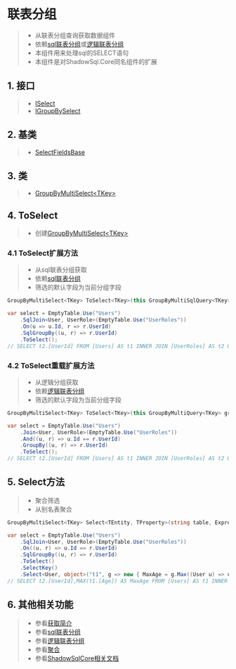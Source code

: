 # 联表分组
>* 从联表分组查询获取数据组件
>* 依赖[sql联表分组](../sqlquery/groupbyjoin.md)或[逻辑联表分组](../query/groupbyjoin.md)
>* 本组件用来处理sql的SELECT语句
>* 本组件是对ShadowSql.Core同名组件的扩展

## 1. 接口
>* [ISelect](xref:ShadowSql.Select.ISelect)
>* [IGroupBySelect](xref:ShadowSql.Expressions.Select.IGroupBySelect)

## 2. 基类
>* [SelectFieldsBase](xref:ShadowSql.SelectFields.SelectFieldsBase)

## 3. 类
>* [GroupByMultiSelect\<TKey\>](xref:ShadowSql.Expressions.Select.GroupByMultiSelect%601)

## 4. ToSelect
>* 创建[GroupByMultiSelect\<TKey\>](xref:ShadowSql.Expressions.Select.GroupByMultiSelect%601)

### 4.1 ToSelect扩展方法
>* 从sql联表分组获取
>* 依赖[sql联表分组](../sqlquery/groupbyjoin.md)
>* 筛选的默认字段为当前分组字段
~~~csharp
GroupByMultiSelect<TKey> ToSelect<TKey>(this GroupByMultiSqlQuery<TKey> groupBy);
~~~
~~~csharp
var select = EmptyTable.Use("Users")
    .SqlJoin<User, UserRole>(EmptyTable.Use("UserRoles"))
    .On(u => u.Id, r => r.UserId)
    .SqlGroupBy((u, r) => r.UserId)
    .ToSelect();
// SELECT t2.[UserId] FROM [Users] AS t1 INNER JOIN [UserRoles] AS t2 ON t1.[Id]=t2.[UserId] GROUP BY t2.[UserId]
~~~

### 4.2 ToSelect重载扩展方法
>* 从逻辑分组获取
>* 依赖[逻辑联表分组](../query/groupbyjoin.md)
>* 筛选的默认字段为当前分组字段
~~~csharp
GroupByMultiSelect<TKey> ToSelect<TKey>(this GroupByMultiQuery<TKey> groupBy);
~~~
~~~csharp
var select = EmptyTable.Use("Users")
    .Join<User, UserRole>(EmptyTable.Use("UserRoles"))
    .And((u, r) => u.Id == r.UserId)
    .GroupBy((u, r) => r.UserId)
    .ToSelect();
// SELECT t2.[UserId] FROM [Users] AS t1 INNER JOIN [UserRoles] AS t2 ON t1.[Id]=t2.[UserId] GROUP BY t2.[UserId]
~~~

## 5. Select方法
>* 聚合筛选
>* 从别名表聚合
~~~csharp
GroupByMultiSelect<TKey> Select<TEntity, TProperty>(string table, Expression<Func<IGrouping<TKey, TEntity>, TProperty>> select);
~~~
~~~csharp
var select = EmptyTable.Use("Users")
    .SqlJoin<User, UserRole>(EmptyTable.Use("UserRoles"))
    .On((u, r) => u.Id == r.UserId)
    .SqlGroupBy((u, r) => r.UserId)
    .ToSelect()
    .SelectKey()
    .Select<User, object>("t1", g => new { MaxAge = g.Max((User u) => u.Age) });
// SELECT t2.[UserId],MAX(t1.[Age]) AS MaxAge FROM [Users] AS t1 INNER JOIN [UserRoles] AS t2 ON t1.[Id]=t2.[UserId] GROUP BY t2.[UserId]
~~~

## 6. 其他相关功能
>* 参看[获取简介](./index.md)
>* 参看[sql联表分组](../sqlquery/groupbyjoin.md)
>* 参看[逻辑联表分组](../query/groupbyjoin.md)
>* 参看[聚合](../../shadowcore/fields/aggregate.md)
>* 参看[ShadowSqlCore相关文档](../../shadowcore/select/index.md)